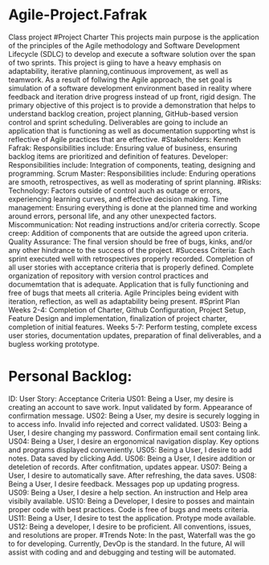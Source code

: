 # Agile-Project.Fafrak
Class project 
#Project Charter 
This projects main purpose is the application of the principles of the Agile methodology and Software Development Lifecycle (SDLC) to develop and execute a  software solution over the span of two sprints. This project is giing to have a heavy emphasis on adaptability, iterative planning,continuous improvement, as well as teamwork. As a result of follwing the Agile approach, the set goal is simulation of a software development environment based in reality where feedback and iteration drive progress instead of up front, rigid design.  The primary objective of this project is to provide a demonstration that helps to understand  backlog creation, project planning, GitHub-based version control and sprint scheduling. Deliverables are going to include an application that is functioning as well as documentation supporting whst is reflective of  Agile practices that are effective. 
#Stakeholders: Kenneth Fafrak: Responsibilities include: Ensuring value of business, ensuring backlog items are prioritized and definition of features.
Developer: Responsibilities include: Integration of components, teating, designing and programming. 
Scrum Master: Responsibilities include: Enduring operations are smooth, retrospectives, as well as moderating of sprint planning. 
#Risks: 
Technology: Factors outside of control auch as outage or errors, experiencing learning curves, and effective decision making. 
Time management: Ensuring everything is done at the planned time and working around errors, personal life, and any other unexpected factors. 
Miscommunication: Not reading instructions and/or criteria correctly. 
Scope creep: Addition of components that are outside the agreed upon criteria. 
Quality Assurance: The final version should be free of bugs, kinks, and/or any other hindrance to the success of the project. 
#Success Criteria: 
Each sprint executed well with retrospectives properly recorded. 
Completion of all user stories with acceptance criteria that is properly defined. 
Complete organization of repository with version control practices and documemtation that is adequate. 
Application that is fully functioning and free of bugs that meets all criteria. 
Agile Principles being evident with iteration, reflection, as well as adaptability being present. 
#Sprint Plan 
Weeks 2-4: Completion of Charter, Github Configuration, Project Setup, Feature Design and implementation, finalization of project charter, completion of initial features. 
Weeks 5-7: Perform testing, complete excess user stories, documentation updates, preparation of final deliverables, and a bugless working prototype. 
# Personal Backlog: 
ID:  User Story: Acceptance Criteria 
US01: Being a User, my desire is creating an account to save work. Input validated by form. Appearance of confirmation message. 
US02: Being a User, my desire is securely logging in to access info. Invalid info rejected and correct validated. 
US03: Being a User, I desire changing my password. Confirmation email sent containg link. 
US04: Being a User, I desire an ergonomical navigation display. Key options and programs displayed conveniently. 
US05: Being a User, I desire to add notes. Data saved by clicking Add. 
US06: Being a User, I desire addition or deteletion of records. After confitmation, updates appear. 
US07: Being a User, I desire to automatically save. After refreshing, the data saves. 
US08: Being a User, I desire feedback. Messages pop up updating progress. 
US09: Being a User, I desire a help section. An instruction and Help area visibily available. 
US10: Being a Developer, I desire to posses and maintain proper code with best practices. Code is free of bugs and meets criteria. 
US11: Being a User, I desire to test the application. Protype mode available.
US12: Being a developer, I desire to be proficient. All conventions, issues, and resolutions are proper. 
#Trends Note: 
In the past, Waterfall was the go to for developing. Currently, DevOp is the standard. In the future, AI will assist with coding and and debugging and testing will be automated.
